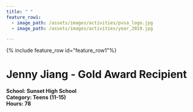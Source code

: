 ```yaml
---
title: " "
feature_row1:
  - image_path: /assets/images/activities/pvsa_logo.jpg
  - image_path: /assets/images/activities/year_2019.jpg

---
```


{% include feature_row id="feature_row1"%}

# Jenny Jiang - Gold Award Recipient

**School: Sunset High School**  
**Category: Teens (11-15)**  
**Hours: 78**  
